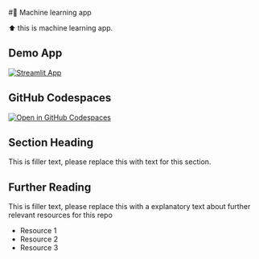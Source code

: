 #🤖  Machine learning app 

⬆️ this is machine learning app.
## Demo App

[![Streamlit App](https://static.streamlit.io/badges/streamlit_badge_black_white.svg)](https://Machine-Learning442.streamlit.app/)

## GitHub Codespaces

[![Open in GitHub Codespaces](https://github.com/codespaces/badge.svg)](https://codespaces.new/streamlit/app-starter-kit?quickstart=1)

## Section Heading

This is filler text, please replace this with text for this section.

## Further Reading

This is filler text, please replace this with a explanatory text about further relevant resources for this repo
- Resource 1
- Resource 2
- Resource 3
